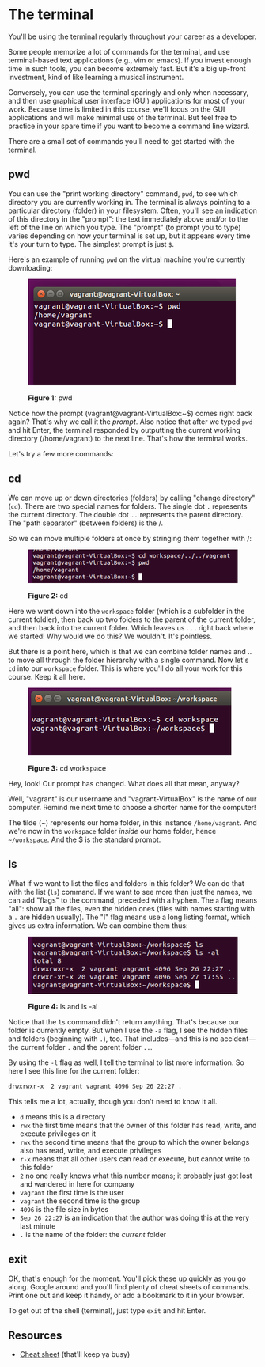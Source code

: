 # The terminal

You'll be using the terminal regularly throughout your career as a developer.

Some people memorize a lot of commands for the terminal, and use terminal-based text applications (e.g., vim or emacs). If you invest enough time in such tools, you can become extremely fast. But it's a big up-front investment, kind of like learning a musical instrument.

Conversely, you can use the terminal sparingly and only when necessary, and then use graphical user interface (GUI) applications for most of your work. Because time is limited in this course, we'll focus on the GUI applications and will make minimal use of the terminal. But feel free to practice in your spare time if you want to become a command line wizard.

There are a small set of commands you'll need to get started with the terminal.

## pwd

You can use the "print working directory" command, `pwd`, to see which directory you are currently working in. The terminal is always pointing to a particular directory (folder) in your filesystem. Often, you'll see an indication of this directory in the "prompt": the text immediately above and/or to the left of the line on which you type. The "prompt" (to prompt you to type) varies depending on how your terminal is set up, but it appears every time it's your turn to type. The simplest prompt is just `$`.

Here's an example of running `pwd` on the virtual machine you're currently downloading:

<figure>
  <img src="/images/pwd.png" alt="The pwd command"><br>
  <figcaption>
    <p><strong>Figure 1:</strong> pwd</p>
  </figcaption>
</figure>

Notice how the prompt (vagrant@vagrant-VirtualBox:~$) comes right back again? That's why we call it the *prompt*. Also notice that after we typed `pwd` and hit Enter, the terminal responded by outputting the current working directory (/home/vagrant) to the next line. That's how the terminal works.

Let's try a few more commands:

## cd

We can move up or down directories (folders) by calling "change directory" (`cd`). There are two special names for folders. The single dot `.` represents the current directory. The double dot `..` represents the parent directory. The "path separator" (between folders) is the /.

So we can move multiple folders at once by stringing them together with /:

<figure>
  <img src="/images/cd-circles.png" alt="The cd command"><br>
  <figcaption>
    <p><strong>Figure 2:</strong> cd</p>
  </figcaption>
</figure>

Here we went down into the `workspace` folder (which is a subfolder in the current foldler), then back up two folders to the parent of the current folder, and then back into the current folder. Which leaves us . . . right back where we started! Why would we do this? We wouldn't. It's pointless.

But there is a point here, which is that we can combine folder names and .. to move all through the folder hierarchy with a single command. Now let's `cd` into our `workspace` folder. This is where you'll do all your work for this course. Keep it all here.

<figure>
  <img src="/images/cd-workspace.png" alt="Change directory to workspace"><br>
  <figcaption>
    <p><strong>Figure 3:</strong> cd workspace</p>
  </figcaption>
</figure>

Hey, look! Our prompt has changed. What does all that mean, anyway?

Well, "vagrant" is our username and "vagrant-VirtualBox" is the name of our computer. Remind me next time to choose a shorter name for the computer!

The tilde (~) represents our home folder, in this instance `/home/vagrant`. And we're now in the `workspace` folder *inside* our home folder, hence `~/workspace`. And the $ is the standard prompt.

## ls

What if we want to list the files and folders in this folder? We can do that with the list (`ls`) command. If we want to see more than just the names, we can add "flags" to the command, preceded with a hyphen. The `a` flag means "all": show all the files, even the hidden ones (files with names starting with a `.` are hidden usually). The "l" flag means use a long listing format, which gives us extra information. We can combine them thus:

<figure>
  <img src="/images/ls-al.png" alt="The ls -al command"><br>
  <figcaption>
    <p><strong>Figure 4:</strong> ls and ls -al</p>
  </figcaption>
</figure>

Notice that the `ls` command didn't return anything. That's because our folder is currently empty. But when I use the `-a` flag, I see the hidden files and folders (beginning with `.`), too. That includes&mdash;and this is no accident&mdash;the current folder `.` and the parent folder `..`.

By using the `-l` flag as well, I tell the terminal to list more information. So here I see this line for the current folder:

```bash
drwxrwxr-x  2 vagrant vagrant 4096 Sep 26 22:27 .
```

This tells me a lot, actually, though you don't need to know it all.

- `d` means this is a directory
- `rwx` the first time means that the owner of this folder has read, write, and execute privileges on it
- `rwx` the second time means that the group to which the owner belongs also has read, write, and execute privileges
- `r-x` means that all other users can read or execute, but cannot write to this folder
- `2` no one really knows what this number means; it probably just got lost and wandered in here for company
- `vagrant` the first time is the user
- `vagrant` the second time is the group
- `4096` is the file size in bytes
- `Sep 26 22:27` is an indication that the author was doing this at the very last minute
- `.` is the name of the folder: the *current* folder

## exit

OK, that's enough for the moment. You'll pick these up quickly as you go along. Google around and you'll find plenty of cheat sheets of commands. Print one out and keep it handy, or add a bookmark to it in your browser.

To get out of the shell (terminal), just type `exit` and hit Enter.

## Resources

- [Cheat sheet](http://cli.learncodethehardway.org/bash_cheat_sheet.pdf) (that'll keep ya busy)


